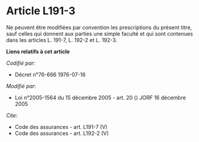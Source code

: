 # Article L191-3

Ne peuvent être modifiées par convention les prescriptions du présent titre, sauf celles qui donnent aux parties une simple
faculté et qui sont contenues dans les articles L. 191-7, L. 192-2 et L. 192-3.

**Liens relatifs à cet article**

_Codifié par_:

  - Décret n°76-666 1976-07-16

_Modifié par_:

  - Loi n°2005-1564 du 15 décembre 2005 - art. 20 () JORF 16 décembre 2005

_Cite_:

  - Code des assurances - art. L191-7 (V)
  - Code des assurances - art. L192-2 (V)
